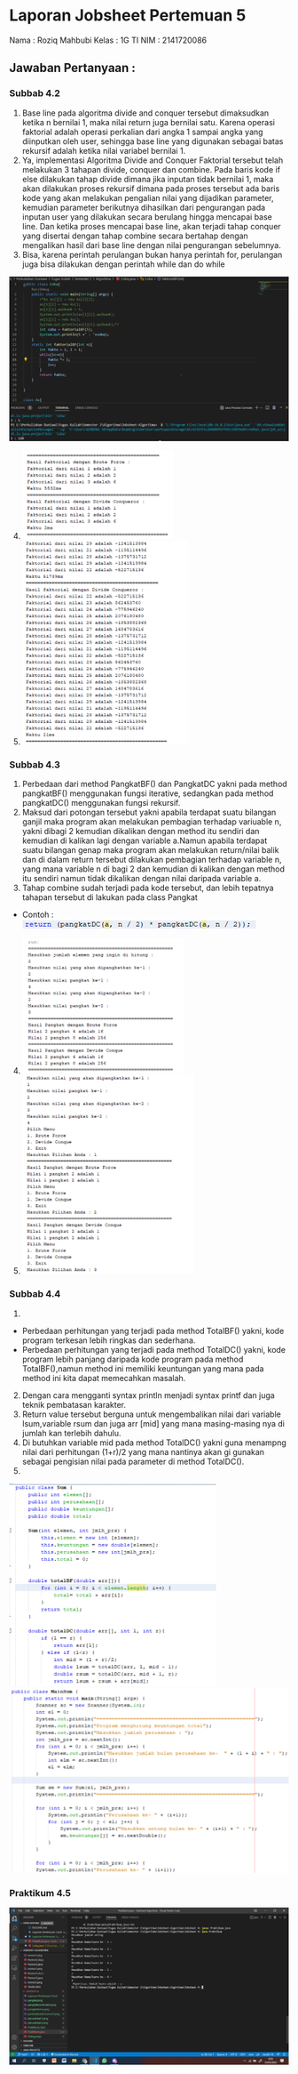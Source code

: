 # Laporan Jobsheet Pertemuan 5

Nama : Roziq Mahbubi
Kelas : 1G TI
NIM : 2141720086
## Jawaban Pertanyaan :
### Subbab 4.2
1. Base line pada algoritma divide and conquer tersebut dimaksudkan ketika n bernilai 1, maka nilai return juga bernilai satu. Karena operasi faktorial adalah operasi perkalian dari angka 1 sampai angka yang diinputkan oleh user, sehingga base line yang digunakan sebagai batas rekursif adalah ketika nilai variabel bernilai 1.
2. Ya, implementasi Algoritma Divide and Conquer Faktorial tersebut telah melakukan 3 tahapan divide, conquer dan combine. Pada baris kode if else dilakukan tahap divide dimana jika inputan tidak bernilai 1, maka akan dilakukan proses rekursif dimana pada proses tersebut ada baris kode yang akan melakukan pengalian nilai yang dijadikan parameter, kemudian parameter berikutnya dihasilkan dari pengurangan pada inputan user yang dilakukan secara berulang hingga mencapai base line. Dan ketika proses mencapai base line, akan terjadi tahap conquer yang disertai dengan tahap combine secara bertahap dengan mengalikan hasil dari base line dengan nilai pengurangan sebelumnya.
3. Bisa, karena perintah perulangan bukan hanya perintah for, perulangan juga bisa dilakukan dengan perintah while dan do while
<img src="pembuktian4.2nomor3.png">

4. <img src="waktu.png">
5. <img src="waktu2.png">

### Subbab 4.3
1. Perbedaan dari method PangkatBF() dan PangkatDC yakni pada method pangkatBF() menggunakan fungsi iterative, sedangkan pada method pangkatDC() menggunakan fungsi rekursif.
2. Maksud dari potongan tersebut yakni apabila terdapat suatu bilangan ganjil maka program akan melakukan pembagian terhadap variuable n, yakni dibagi 2 kemudian dikalikan dengan method itu sendiri dan kemudian di kalikan lagi dengan variable a.Namun apabila terdapat suatu bilangan genap maka program akan melakukan return/nilai balik dan di dalam return tersebut dilakukan pembagian terhadap variable n, yang mana variable n di bagi 2 dan kemudian di kalikan dengan method itu sendiri namun tidak dikalikan dengan nilai daripada variable a.
3. Tahap combine sudah terjadi pada kode tersebut, dan lebih tepatnya tahapan tersebut di lakukan pada class Pangkat
* Contoh : <img src="pangkat.png">
4. <img src="pangkatkonstruktor.png">
5. <img src="pangkatmenu.png">

### Subbab 4.4
1. 
* Perbedaan perhitungan yang terjadi pada method TotalBF() yakni, kode program terkesan lebih ringkas dan sederhana.
* Perbedaan perhitungan yang terjadi pada method TotalDC() yakni, kode program lebih panjang daripada kode program pada method TotalBF(),namun method ini memiliki keuntungan yang mana pada method ini kita dapat memecahkan masalah.
2. Dengan cara mengganti syntax println menjadi syntax printf dan juga teknik pembatasan karakter.
3. Return value tersebut berguna untuk mengembalikan nilai dari variable lsum,variable rsum dan juga arr [mid] yang mana masing-masing nya di jumlah kan terlebih dahulu.
4. Di butuhkan variable mid pada method TotalDC() yakni guna menampng nilai dari perhitungan (1+r)/2 yang mana nantinya akan gi gunakan sebagai pengisian nilai pada parameter di method TotalDC().
5. 
<img src="perusahaan1.png">
<img src="perusahaan2.png">

### Praktikum 4.5
<img src="praktikum.png">